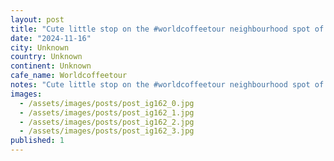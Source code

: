 ```yaml
---
layout: post
title: "Cute little stop on the #worldcoffeetour neighbourhood spot of my gracious hosts Milkyâs - espresso was very much on point"
date: "2024-11-16"
city: Unknown
country: Unknown
continent: Unknown
cafe_name: Worldcoffeetour
notes: "Cute little stop on the #worldcoffeetour neighbourhood spot of my gracious hosts Milkyâs - espresso was very much on point"
images:
  - /assets/images/posts/post_ig162_0.jpg
  - /assets/images/posts/post_ig162_1.jpg
  - /assets/images/posts/post_ig162_2.jpg
  - /assets/images/posts/post_ig162_3.jpg
published: 1
---
```

